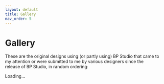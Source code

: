 ```yaml
---
layout: default
title: Gallery
nav_order: 5
---
```


# Gallery

These are the original designs using (or partly using)
BP Studio that came to my attention or were submitted to me by various designers since the release of BP Studio,
in random ordering:

<div id="divG">Loading...</div>

<link rel='stylesheet' href='/assets/gallery/front.css' type='text/css' />
<script src='/assets/gallery/jquery.min.js'></script>
<script src='/assets/gallery/fancybox.js'></script>
<script src='/assets/gallery/modula-wf.js'></script>

<!--
	Here we use fetching to obtain the Modula Gallery on the website Tsai Origami.
	To do so, the target website must be CORS ready (can be setup using plugin HTTP Headers),
	and the URL for fetching must directly returns 200 without 301
	(although fetch will follow redirection, but WordPress won't send CORS headers in that case).
-->
<script>
	fetch("https://origami.abstreamace.com/gallery/").then(async (res) => {
		const html = await res.text();
		const reg = new RegExp('<body class="cleanpage">(.+)<script type="application/ld\\+json">', 's');
		const match = html.match(reg);
		document.getElementById("divG").innerHTML = match[1];
		jQuery(".modula.modula-gallery").each(function() {
			let t = jQuery(this).data("config");
			jQuery(this).modulaGallery(t);
		});
	}).catch(() => document.getElementById("divG").innerHTML = "Failed to load gallery.");
</script>

